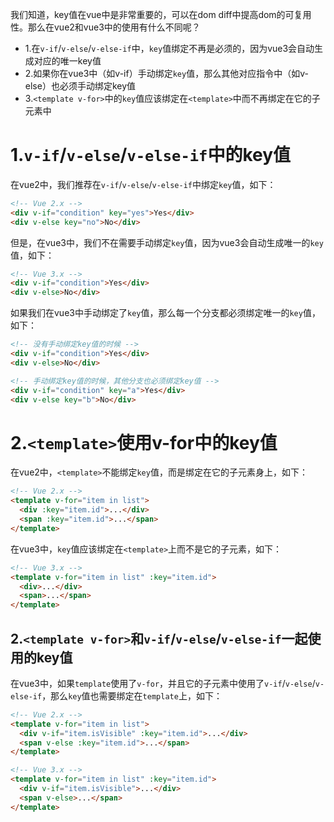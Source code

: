 <!--
 * @Author: atdow
 * @Date: 2021-04-23 23:52:04
 * @LastEditors: null
 * @LastEditTime: 2021-04-23 23:52:04
 * @Description: file content
-->
我们知道，key值在vue中是非常重要的，可以在dom diff中提高dom的可复用性。那么在vue2和vue3中的使用有什么不同呢？
- 1.在`v-if`/`v-else`/`v-else-if`中，`key`值绑定不再是必须的，因为vue3会自动生成对应的唯一key值
- 2.如果你在vue3中（如v-if）手动绑定`key`值，那么其他对应指令中（如v-else）也必须手动绑定key值
- 3.`<template v-for>`中的`key`值应该绑定在`<template>`中而不再绑定在它的子元素中

# 1.`v-if`/`v-else`/`v-else-if`中的key值
在vue2中，我们推荐在`v-if`/`v-else`/`v-else-if`中绑定`key`值，如下：
```html
<!-- Vue 2.x -->
<div v-if="condition" key="yes">Yes</div>
<div v-else key="no">No</div>
```

但是，在vue3中，我们不在需要手动绑定`key`值，因为vue3会自动生成唯一的`key`值，如下：
```html
<!-- Vue 3.x -->
<div v-if="condition">Yes</div>
<div v-else>No</div>
```

如果我们在vue3中手动绑定了`key`值，那么每一个分支都必须绑定唯一的`key`值，如下：
```html
<!-- 没有手动绑定key值的时候 -->
<div v-if="condition">Yes</div>
<div v-else>No</div>

<!-- 手动绑定key值的时候，其他分支也必须绑定key值 -->
<div v-if="condition" key="a">Yes</div>
<div v-else key="b">No</div>
```

# 2.`<template>`使用v-for中的key值
在vue2中，`<template>`不能绑定`key`值，而是绑定在它的子元素身上，如下：
```html
<!-- Vue 2.x -->
<template v-for="item in list">
  <div :key="item.id">...</div>
  <span :key="item.id">...</span>
</template>
```

在vue3中，`key`值应该绑定在`<template>`上而不是它的子元素，如下：
```html
<!-- Vue 3.x -->
<template v-for="item in list" :key="item.id">
  <div>...</div>
  <span>...</span>
</template>
```

## 2.`<template v-for>`和`v-if`/`v-else`/`v-else-if`一起使用的key值
在vue3中，如果`template`使用了`v-for`，并且它的子元素中使用了`v-if`/`v-else`/`v-else-if`，那么`key`值也需要绑定在`template`上，如下：
```html
<!-- Vue 2.x -->
<template v-for="item in list">
  <div v-if="item.isVisible" :key="item.id">...</div>
  <span v-else :key="item.id">...</span>
</template>

<!-- Vue 3.x -->
<template v-for="item in list" :key="item.id">
  <div v-if="item.isVisible">...</div>
  <span v-else>...</span>
</template>
```
